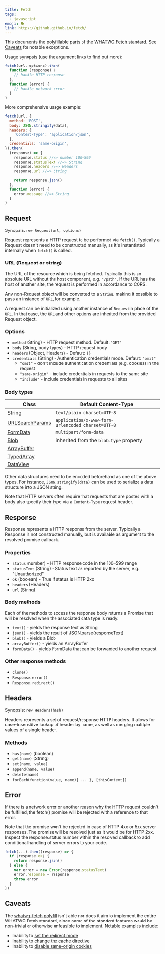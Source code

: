```yaml
---
title: Fetch
tags:
  - javascript
emoji: 🐕
link: https://github.github.io/fetch/
---
```


This documents the polyfillable parts of the [WHATWG Fetch standard](https://fetch.spec.whatwg.org/). See [Caveats](#caveats) for notable exceptions.

Usage synopsis (use the argument links to find out more):

```js
fetch(url, options).then(
  function (response) {
    // handle HTTP response
  },
  function (error) {
    // handle network error
  }
)
```

More comprehensive usage example:

```js
fetch(url, {
  method: 'POST',
  body: JSON.stringify(data),
  headers: {
    'Content-Type': 'application/json',
  },
  credentials: 'same-origin',
}).then(
  (response) => {
    response.status //=> number 100–599
    response.statusText //=> String
    response.headers //=> Headers
    response.url //=> String

    return response.json()
  },
  function (error) {
    error.message //=> String
  }
)
```

## Request

Synopsis: `new Request(url, options)`

Request represents a HTTP request to be performed via `fetch()`. Typically a Request doesn't need to be constructed manually, as it's instantiated internally when `fetch()` is called.

### URL (Request or string)

The URL of the resource which is being fetched. Typically this is an absolute URL without the host component, e.g. `"/path"`. If the URL has the host of another site, the request is performed in accordance to CORS.

Any non-Request object will be converted to a `String`, making it possible to pass an instance of `URL`, for example.

A request can be initialized using another instance of `Request`in place of the `URL`. In that case, the `URL` and other options are inherited from the provided Request object.

### Options

- `method` (String) - HTTP request method. Default: `"GET"`
- `body` (String, body types) - HTTP request body
- `headers` (Object, Headers) - Default: `{}`
- `credentials` (String) - Authentication credentials mode. Default: `"omit"`
  - `"omit"` - don't include authentication credentials (e.g. cookies) in the request
  - `"same-origin"` - include credentials in requests to the same site
  - `"include"` - include credentials in requests to all sites

### Body types

| Class                                                                                                     | Default Content-Type                              |
| --------------------------------------------------------------------------------------------------------- | ------------------------------------------------- |
| String                                                                                                    | `text/plain;charset=UTF-8`                        |
| [URLSearchParams](https://developer.mozilla.org/en-US/docs/Web/API/URLSearchParams)                       | `application/x-www-form-urlencoded;charset=UTF-8` |
| [FormData](https://developer.mozilla.org/en-US/docs/Web/API/FormData)                                     | `multipart/form-data`                             |
| [Blob](https://developer.mozilla.org/en-US/docs/Web/API/Blob)                                             | inherited from the `blob.type` property           |
| [ArrayBuffer](https://developer.mozilla.org/en-US/docs/Web/API/ArrayBuffer)                               |                                                   |
| [TypedArray](https://developer.mozilla.org/en-US/docs/Web/JavaScript/Reference/Global_Objects/TypedArray) |                                                   |
| [DataView](https://developer.mozilla.org/en-US/docs/Web/API/DataView)                                     |                                                   |

Other data structures need to be encoded beforehand as one of the above types. For instance, `JSON.stringify(data)` can be used to serialize a data structure into a JSON string.

Note that HTTP servers often require that requests that are posted with a body also specify their type via a `Content-Type` request header.

## Response

Response represents a HTTP response from the server. Typically a Response is not constructed manually, but is available as argument to the resolved promise callback.

### Properties

- `status` (number) - HTTP response code in the 100–599 range
- `statusText` (String) - Status text as reported by the server, e.g. "Unauthorized"
- `ok` (boolean) - True if status is HTTP 2xx
- `headers` (Headers)
- `url` (String)

### Body methods

Each of the methods to access the response body returns a Promise that will be resolved when the associated data type is ready.

- `text()` - yields the response text as String
- `json()` - yields the result of JSON.parse(responseText)
- `blob()` - yields a Blob
- `arrayBuffer()` - yields an ArrayBuffer
- `formData()` - yields FormData that can be forwarded to another request

### Other response methods

- `clone()`
- `Response.error()`
- `Response.redirect()`

## Headers

Synopsis: `new Headers(hash)`

Headers represents a set of request/response HTTP headers. It allows for case-insensitive lookup of header by name, as well as merging multiple values of a single header.

### Methods

- `has(name)` (boolean)
- `get(name)` (String)
- `set(name, value)`
- `append(name, value)`
- `delete(name)`
- `forEach(function(value, name){ ... }, [thisContext])`

## Error

If there is a network error or another reason why the HTTP request couldn't be fulfilled, the fetch() promise will be rejected with a reference to that error.

Note that the promise won't be rejected in case of HTTP 4xx or 5xx server responses. The promise will be resolved just as it would be for HTTP 2xx. Inspect the response.status number within the resolved callback to add conditional handling of server errors to your code.

```js
fetch(...).then((response) => {
  if (response.ok) {
    return response.json()
  } else {
    var error = new Error(response.statusText)
    error.response = response
    throw error
  }
})
```

## Caveats

The [whatwg-fetch polyfill](https://github.com/github/fetch) isn't able nor does it aim to implement the entire WHATWG Fetch standard, since some of the standard features would be non-trivial or otherwise unfeasible to implement. Notable examples include:

- Inability to [set the redirect mode](https://github.com/github/fetch/issues/137)
- Inability to [change the cache directive](https://github.com/github/fetch/issues/438#issuecomment-261272466)
- Inability to [disable same-origin cookies](https://github.com/github/fetch/pull/56#issuecomment-68835992)
